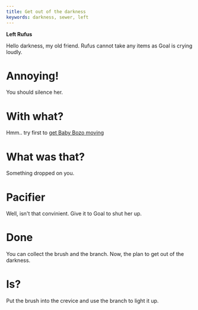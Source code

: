 ```yaml
---
title: Get out of the darkness
keywords: darkness, sewer, left
---
```


**Left Rufus**

Hello darkness, my old friend. Rufus cannot take any items as Goal is crying loudly.

# Annoying!
You should silence her.

# With what?
Hmm.. try first to [get Baby Bozo moving](../020-middle/010-babybozo.md)

# What was that?
Something dropped on you.

# Pacifier
Well, isn't that convinient. Give it to Goal to shut her up.

# Done
You can collect the brush and the branch. Now, the plan to get out of the darkness.

# Is?
Put the brush into the crevice and use the branch to light it up.
